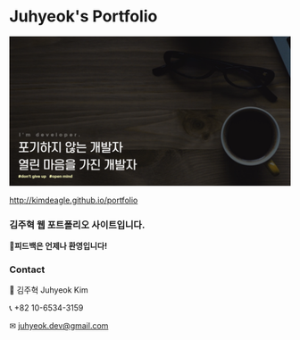 # Juhyeok's Portfolio

<img src="images4readme/logo.png">

<http://kimdeagle.github.io/portfolio>

### 김주혁 웹 포트폴리오 사이트입니다.

**👏피드백은 언제나 환영입니다!**

### Contact
👤 김주혁 Juhyeok Kim

📞 +82 10-6534-3159

✉ <juhyeok.dev@gmail.com>
